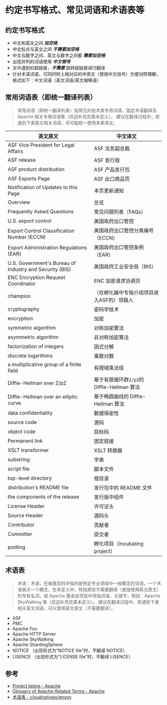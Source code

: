 # 约定书写格式、常见词语和术语表等

## 约定书写格式

- 中文和英文之间 _**加空格**_
- 中文标点与英文之间 _**不需要加空格**_
- 中文与数字之间、英文与数字之间都 _**需要加空格**_
- 出现并列的词请使用 _**中文顿号**_
- 文中遇到的超链接，_**不需要**_ 跳转超链接进行翻译
- 针对术语词语，可同时附上相对应的中英文（使用中文括号）方便对照理解，格式如下：中文词语（英文词语/英文缩略语）

## 常用词语表（即统一翻译列表）

> 常用词语（即统一翻译列表）指常见的技术类专用词语、固定术语翻译及 Apache 相关专用词语等（欢迎补充完善本定义）。
> 建议在翻译过程中，若遇到下表英文相关词语，尽可能统一使用本表译文。

| 英文原文                                                | 中文译文                                   |
| ------------------------------------------------------- | ------------------------------------------ |
| ASF Vice President for Legal Affairs                    | ASF 法务副总裁                             |
| ASF release                                             | ASF 发行版                                 |
| ASF product distribution                                | ASF 产品发行包                             |
| ASF Exports Page                                        | ASF 出口商品页                             |
| Notification of Updates to this Page                    | 本页更新通知                               |
| Overview                                                | 总览                                       |
| Frequently Asked Questions                              | 常见问题列表（FAQs）                       |
| U.S. export control                                     | 美国政府出口管控                           |
| Export Control Classification Number (ECCN)             | 美国政府出口管控分类编号（ECCN）           |
| Export Administration Regulations (EAR)                 | 美国政府出口管控条例（EAR）                |
| U.S. Government's Bureau of Industry and Security (BIS) | 美国政府工业安全局（BIS）                  |
| ENC Encryption Request Coordinator                      | ENC 加密请求协调员                         |
| champion                                                | （在孵化器中专指介绍项目进入ASF的）领路人
| cryptography                                            | 密码学技术                                 |
| encryption                                              | 加密                                       |
| symmetric algorithm                                     | 对称加密算法                               |
| asymmetric algorithm                                    | 非对称加密算法                             |
| factorization of integers                               | 因式分解                                   |
| discrete logarithms                                     | 离散对数                                   |
| a multiplicative group of a finite field                | 有限域乘法组                               |
| Diffie-Hellman over Z/pZ                                | 基于有限循环群`Z/pZ`的 Diffie-Hellman 算法 |
| Diffie-Hellman over an elliptic curve                   | 基于椭圆曲线的 Diffie-Hellman 算法         |
| data confidentiality                                    | 数据保密性                                 |
| source code                                             | 源码                                       |
| object code                                             | 目标码                                     |
| Permanent link                                          | 固定链接                                   |
| XSLT transformer                                        | XSLT 转换器                                |
| substring                                               | 字串                                       |
| script file                                             | 脚本文件                                   |
| top-level directory                                     | 根目录                                     |
| distribution's README file                              | 发行包中的 README 文件                     |
| the components of the release                           | 发行版中组件                               |
| License Header                                          | 许可证头                                   |
| Source Header                                           | 源码头                                     |
| Contributor                                             | 贡献者                                     |
| Committer                                               | 提交者                                     |
| podling                                                 | 孵化项目（incubating project）             |

## 术语表

> 术语：术语，在维基百科中指的是特定专业领域中一般概念的词语，一个术语表示一个概念。在本定义中，特指那些不需要翻译（直接使用英文原文）的专有名词，或 Apache 基金会项目中特指词语、关键字，例如：Apache SkyWalking 等（欢迎补充完善本定义）。
> 建议在翻译过程中，若遇到下表相关英文词语，可以使用英文原文（不需要翻译）。

- ASF
- PMC
- Apache Foo
- Apache HTTP Server
- Apache SkyWalking
- Apache ShardingSphere
- NOTICE （出现形式为“NOTICE file”时，不翻译 NOTICE）
- LISENCE （出现形式为“LICENSE file”时，不翻译 LISENCE）

## 参考

- [Project listing - Apache](https://projects.apache.org/projects.html)
- [Glossary of Apache-Related Terms - Apache](https://www.apache.org/foundation/glossary.html)
- [术语表 - cloudnativeio/envoy](https://github.com/cloudnativeto/envoy/tree/zh/docs/root/term.md)
